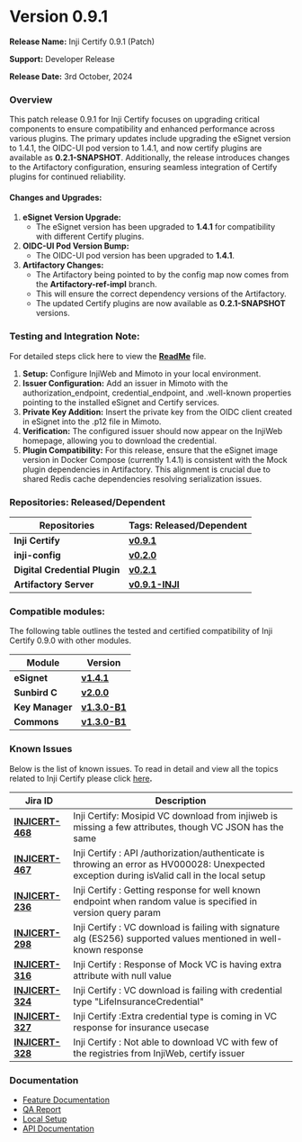 # Version 0.9.1

**Release Name:** Inji Certify 0.9.1 (Patch)

**Support:** Developer Release

**Release Date:** 3rd October, 2024

### **Overview**

This patch release 0.9.1 for Inji Certify focuses on upgrading critical components to ensure compatibility and enhanced performance across various plugins. The primary updates include upgrading the eSignet version to 1.4.1, the OIDC-UI pod version to 1.4.1, and now certify plugins are available as **0.2.1-SNAPSHOT**. Additionally, the release introduces changes to the Artifactory configuration, ensuring seamless integration of Certify plugins for continued reliability.

#### **Changes and Upgrades:**

1. **eSignet Version Upgrade:**
   * The eSignet version has been upgraded to **1.4.1** for compatibility with different Certify plugins.
2. **OIDC-UI Pod Version Bump:**
   * The OIDC-UI pod version has been upgraded to **1.4.1**.
3. **Artifactory Changes:**
   * The Artifactory being pointed to by the config map now comes from the **Artifactory-ref-impl** branch.
   * This will ensure the correct dependency versions of the Artifactory.
   * The updated Certify plugins are now available as **0.2.1-SNAPSHOT** versions.

### **Testing and Integration Note:**

For detailed steps click here to view the [**ReadMe**](https://github.com/mosip/inji-certify/tree/v0.9.1?tab=readme-ov-file) file.

1. **Setup:** Configure InjiWeb and Mimoto in your local environment.
2. **Issuer Configuration:** Add an issuer in Mimoto with the authorization\_endpoint, credential\_endpoint, and .well-known properties pointing to the installed eSignet and Certify services.
3. **Private Key Addition:** Insert the private key from the OIDC client created in eSignet into the .p12 file in Mimoto.
4. **Verification:** The configured issuer should now appear on the InjiWeb homepage, allowing you to download the credential.
5. **Plugin Compatibility:** For this release, ensure that the eSignet image version in Docker Compose (currently 1.4.1) is consistent with the Mock plugin dependencies in Artifactory. This alignment is crucial due to shared Redis cache dependencies resolving serialization issues.

### **Repositories: Released/Dependent**

| Repositories                  | Tags: Released/Dependent                                                          |
| ----------------------------- | --------------------------------------------------------------------------------- |
| **Inji Certify**              | [**v0.9.1**](https://github.com/mosip/inji-certify/tree/v0.9.1)                   |
| **inji-config**               | [**v0.2.0**](https://github.com/mosip/inji-config/tree/v0.2.0)                    |
| **Digital Credential Plugin** | [**v0.2.1**](https://github.com/mosip/digital-credential-plugins/tree/v0.2.1)     |
| **Artifactory Server**        | [**v0.9.1-INJI**](https://github.com/mosip/artifactory-ref-impl/tree/v0.9.1-INJI) |

### **Compatible modules:**

The following table outlines the tested and certified compatibility of Inji Certify 0.9.0 with other modules.

| Module          | Version                                                                             |
| --------------- | ----------------------------------------------------------------------------------- |
| **eSignet**     | [**v1.4.1**](https://github.com/mosip/esignet/tree/v1.4.1)                          |
| **Sunbird C**   | [**v2.0.0**](https://github.com/Sunbird-RC/sunbird-rc-core/releases/tag/v2.0.0-rc3) |
| **Key Manager** | [**v1.3.0-B1**](https://github.com/mosip/keymanager/tree/release-1.3.x)             |
| **Commons**     | [**v1.3.0-B1**](https://github.com/mosip/commons/tree/release-1.3.x)                |

### **Known Issues**

Below is the list of known issues. To read in detail and view all the topics related to Inji Certify please click [here](https://mosip.atlassian.net/issues/?filter=11419\&jql=project%20%3D%20%22Inji%20Certify%22%20AND%20issuetype%20%3D%20Bug%20%20AND%20labels%20not%20in%20\(API\_Automation%2C%20AWSdevicefarm%2C%20device\_specific%2C%20qa-inji-UI-auto\)%20%20%20%20ORDER%20BY%20created%20DESC%2C%20updated%20DESC%2C%20cf%5B10039%5D%20)**.**

| Jira ID                                                             | Description                                                                                                                                  |
| ------------------------------------------------------------------- | -------------------------------------------------------------------------------------------------------------------------------------------- |
| [**INJICERT-468**](https://mosip.atlassian.net/browse/INJICERT-468) | Inji Certify: Mosipid VC download from injiweb is missing a few attributes, though VC JSON has the same                                      |
| [**INJICERT-467**](https://mosip.atlassian.net/browse/INJICERT-467) | Inji Certify : API /authorization/authenticate is throwing an error as HV000028: Unexpected exception during isValid call in the local setup |
| [**INJICERT-236**](https://mosip.atlassian.net/browse/INJICERT-236) | Inji Certify : Getting response for well known endpoint when random value is specified in version query param                                |
| [**INJICERT-298**](https://mosip.atlassian.net/browse/INJICERT-298) | Inji Certify : VC download is failing with signature alg (ES256) supported values mentioned in well-known response                           |
| [**INJICERT-316**](https://mosip.atlassian.net/browse/INJICERT-316) | Inji Certify : Response of Mock VC is having extra attribute with null value                                                                 |
| [**INJICERT-324**](https://mosip.atlassian.net/browse/INJICERT-324) | Inji Certify : VC download is failing with credential type "LifeInsuranceCredential"                                                         |
| [**INJICERT-327**](https://mosip.atlassian.net/browse/INJICERT-327) | Inji Certify :Extra credential type is coming in VC response for insurance usecase                                                           |
| [**INJICERT-328**](https://mosip.atlassian.net/browse/INJICERT-328) | Inji Certify : Not able to download VC with few of the registries from InjiWeb, certify issuer                                               |

### **Documentation**

* [Feature Documentation](https://docs.mosip.io/inji/inji-certify/functional-overview/features)
* [QA Report](test-report.md)
* [Local Setup](https://docs.mosip.io/inji/inji-certify/build-and-deploy/local-setup)
* [API Documentation](https://mosip.stoplight.io/docs/inji-certify/25f435617408e-inji-certify)

